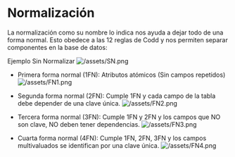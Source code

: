 # Normalización

La normalización como su nombre lo indica nos ayuda a dejar todo de una forma normal. Esto obedece a las 12 reglas de Codd y nos permiten separar componentes en la base de datos:

Ejemplo Sin Normalizar
  ![/assets/SN.png](SN)

  - Primera forma normal (1FN): Atributos atómicos (Sin campos repetidos)
  ![/assets/FN1.png](1FN)

  - Segunda forma normal (2FN): Cumple 1FN y cada campo de la tabla debe depender de una clave única.
  ![/assets/FN2.png](2FN)

  - Tercera forma normal (3FN): Cumple 1FN y 2FN y los campos que NO son clave, NO deben tener dependencias.
  ![/assets/FN3.png](3FN)

  - Cuarta forma normal (4FN): Cumple 1FN, 2FN, 3FN y los campos multivaluados se identifican por una clave única.
  ![/assets/FN4.png](4FN)
